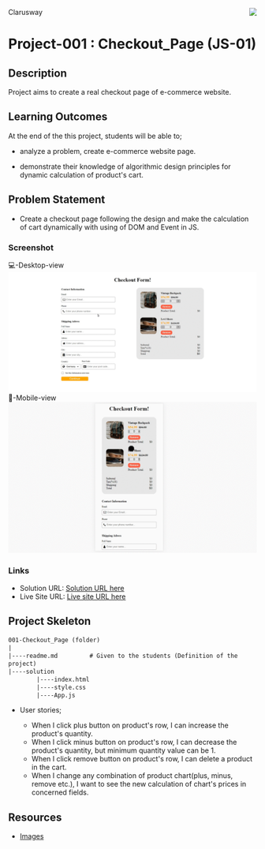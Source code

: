 <p>Clarusway<img align="right"
  src="https://secure.meetupstatic.com/photos/event/3/1/b/9/600_488352729.jpeg"  width="15px"></p>

# Project-001 : Checkout_Page (JS-01)

## Description
Project aims to create a real checkout page of e-commerce website.

## Learning Outcomes

At the end of the this project, students will be able to;

- analyze a problem, create e-commerce website page.

- demonstrate their knowledge of algorithmic design principles for dynamic calculation of product's cart.

## Problem Statement

- Create a checkout page following the design and make the calculation of cart dynamically with using of DOM and Event in JS.

### Screenshot
💻-Desktop-view
<br/>
![Desktop-view](./screenshots/desktop-view.gif)
<br/>
📱-Mobile-view
<br/>
![Mobile-view](./screenshots/mobile-view.gif)

### Links

- Solution URL: [Solution URL here](https://github.com/aLpSabre/Front-End-Projects/tree/main/JS/3-Checkout_page_with_event_capturing)
- Live Site URL: [Live site URL here](https://alpsabre.github.io/Front-End-Projects/JS/3-Checkout_page_with_event_capturing//)

## Project Skeleton 

```
001-Checkout_Page (folder)
|
|----readme.md         # Given to the students (Definition of the project)          
|----solution
        |----index.html  
        |----style.css   
        |----App.js
```

-  User stories;

   - When I click plus button on product's row, I can increase the product's quantity.
   - When I click minus button on product's row, I can decrease the product's quantity, but minimum quantity value can be 1.
   - When I click remove button on product's row, I can delete a product in the cart.
   - When I change any combination of product chart(plus, minus, remove etc.), I want to see the new calculation of chart's prices in concerned fields.




## Resources

- [Images](https://github.com/clarusway/clarusway-full-stack-tr-12-22/tree/main/javascript/projects/001_Checkout_Page/img)
